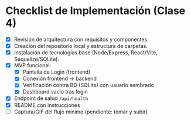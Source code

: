 # Checklist de Implementación (Clase 4)
- [x] Revisión de arquitectura con requisitos y componentes.
- [x] Creación del repositorio local y estructura de carpetas.
- [x] Instalación de tecnologías base (Node/Express, React/Vite, Sequelize/SQLite).
- [x] MVP funcional:
  - [x] Pantalla de Login (frontend)
  - [x] Conexión frontend → backend
  - [x] Verificación contra BD (SQLite) con usuario sembrado
  - [x] Dashboard vacío tras login
- [x] Endpoint de salud `/api/health`
- [x] README con instrucciones
- [ ] Captura/GIF del flujo mínimo (pendiente: tomar y subir)
